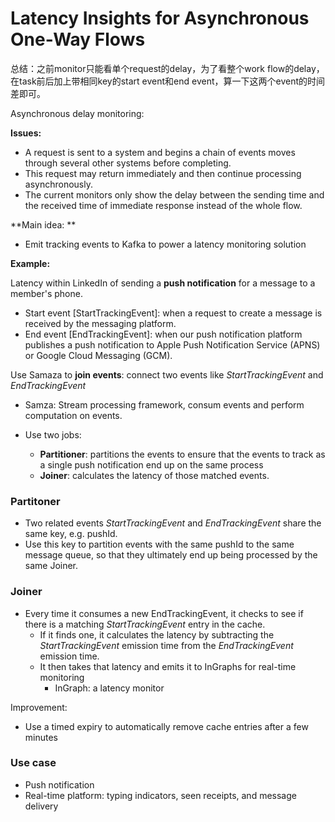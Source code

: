 # Latency Insights for Asynchronous One-Way Flows

总结：之前monitor只能看单个request的delay，为了看整个work flow的delay，在task前后加上带相同key的start event和end event，算一下这两个event的时间差即可。



Asynchronous delay monitoring: 

**Issues:**

- A request is sent to a system and begins a chain of events moves through several other systems before completing.
- This request may return immediately and then continue processing asynchronously.
- The current monitors only show the delay between the sending time and the received time of immediate response instead of the whole flow.



**Main idea: **

- Emit tracking events to Kafka to power a latency monitoring solution



**Example:** 

Latency within LinkedIn of sending a **push notification** for a message to a member's phone.

- Start event [StartTrackingEvent]: when a request to create a message is received by the messaging platform.
- End event [EndTrackingEvent]: when our push notification platform publishes a push notification to Apple Push Notification Service (APNS) or Google Cloud Messaging (GCM).





Use Samaza to **join events**: connect two events like *StartTrackingEvent* and *EndTrackingEvent*

* Samza: Stream processing framework, consum events and perform computation on events.

* Use two jobs:

  * **Partitioner**: partitions the events to ensure that the events to track as a single push notification end up on the same process
  * **Joiner**: calculates the latency of those matched events.

  

### Partitoner

- Two related events *StartTrackingEvent* and *EndTrackingEvent* share the same key, e.g. pushId.
- Use this key to partition events with the same pushId to the same message queue, so that they ultimately end up being processed by the same Joiner.



### Joiner

- Every time it consumes a new EndTrackingEvent, it checks to see if there is a matching *StartTrackingEvent* entry in the cache. 
  - If it finds one, it calculates the latency by subtracting the *StartTrackingEvent* emission time from the *EndTrackingEvent* emission time.  
  - It then takes that latency and emits it to InGraphs for real-time monitoring
    - InGraph: a latency monitor

Improvement:

- Use a timed expiry to automatically remove cache entries after a few minutes



### Use case

- Push notification
- Real-time platform: typing indicators, seen receipts, and message delivery 

